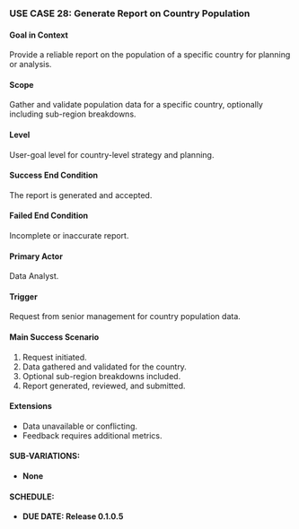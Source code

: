 ### **USE CASE 28: Generate Report on Country Population**

#### **Goal in Context**
Provide a reliable report on the population of a specific country for planning or analysis.

#### **Scope**
Gather and validate population data for a specific country, optionally including sub-region breakdowns.

#### **Level**
User-goal level for country-level strategy and planning.


#### **Success End Condition**
The report is generated and accepted.

#### **Failed End Condition**
Incomplete or inaccurate report.

#### **Primary Actor**
Data Analyst.

#### **Trigger**
Request from senior management for country population data.

#### **Main Success Scenario**
1. Request initiated.
2. Data gathered and validated for the country.
3. Optional sub-region breakdowns included.
4. Report generated, reviewed, and submitted.

#### **Extensions**
- Data unavailable or conflicting.
- Feedback requires additional metrics.

#### **SUB-VARIATIONS**:
- **None**

#### **SCHEDULE**:
- **DUE DATE: Release 0.1.0.5**
